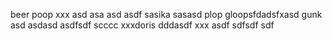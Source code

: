beer
poop
xxx
asd
asa
asd
asdf
sasika
sasasd
plop
gloopsfdadsfxasd
gunk
asd
asdasd
asdfsdf
scccc
xxxdoris
dddasdf
xxx
asdf
sdfsdf
sdf

